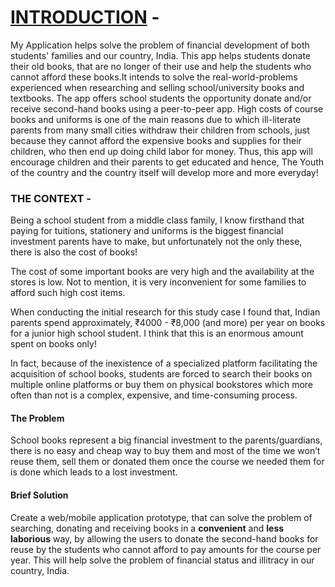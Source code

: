 # <u>INTRODUCTION</u> -

My Application helps solve the problem of financial development of both students' families and our country, India. This app helps students donate their old books, that are no longer of their use and help the students who cannot afford these books.It intends to solve the real-world-problems experienced when researching and selling school/university books and textbooks. The app offers school students the opportunity donate and/or receive second-hand books using a peer-to-peer app.
High costs of course books and uniforms is one of the main reasons due to which ill-literate parents from many small cities withdraw their children from schools, just because they cannot afford the expensive books and supplies for their children, who then end up doing child labor for money. Thus, this app will encourage children and their parents to get educated and hence, The Youth of the country and the country itself will develop more and more everyday!

### THE CONTEXT -

Being a school student from a middle class family, I know firsthand that paying for tuitions, stationery and uniforms is the biggest financial investment parents have to make, but unfortunately not the only these, there is also the cost of books!

The cost of some important books are very high and the availability at the stores is low. Not to mention, it is very inconvenient for some families to afford such high cost items. 

When conducting the initial research for this study case I found that, Indian parents spend approximately, ₹4000 - ₹8,000 (and more) per year on books for a junior high school student. I think that this is an enormous amount spent on books only!

In fact, because of the inexistence of a specialized platform facilitating the acquisition of school books, students are forced to search their books on multiple online platforms or buy them on physical bookstores which more often than not is a complex, expensive, and time-consuming process.

#### The Problem

School books represent a big financial investment to the parents/guardians, there is no easy and cheap way to buy them and most of the time we won’t reuse them, sell them or donated them once the course we needed them for is done which leads to a lost investment.

#### Brief Solution

Create a web/mobile application prototype, that can solve the problem of searching, donating and receiving books in a **convenient** and **less laborious** way, by allowing the users to donate the second-hand books for reuse by the students who cannot afford to pay amounts for the course per year. This will help solve the problem of financial status and illitracy in our country, India.
